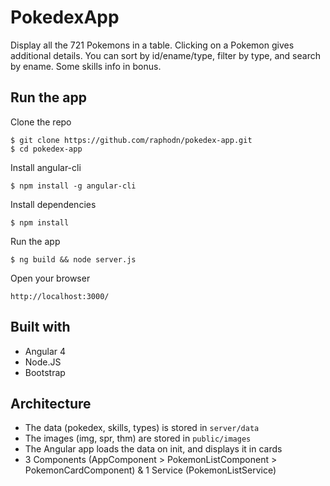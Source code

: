 # PokedexApp

Display all the 721 Pokemons in a table. Clicking on a Pokemon gives additional details. You can sort by id/ename/type, filter by type, and search by ename. Some skills info in bonus.


## Run the app

Clone the repo
```
$ git clone https://github.com/raphodn/pokedex-app.git
$ cd pokedex-app
```

Install angular-cli
```
$ npm install -g angular-cli
```

Install dependencies
```
$ npm install
```

Run the app
```
$ ng build && node server.js
```

Open your browser
```
http://localhost:3000/
```


## Built with

- Angular 4
- Node.JS
- Bootstrap


## Architecture

- The data (pokedex, skills, types) is stored in `server/data`
- The images (img, spr, thm) are stored in `public/images`
- The Angular app loads the data on init, and displays it in cards
- 3 Components (AppComponent > PokemonListComponent > PokemonCardComponent) & 1 Service (PokemonListService)
